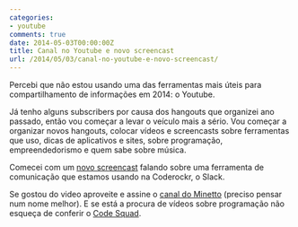 ```yaml
---
categories:
- youtube
comments: true
date: 2014-05-03T00:00:00Z
title: Canal no Youtube e novo screencast
url: /2014/05/03/canal-no-youtube-e-novo-screencast/
---
```


Percebi que não estou usando uma das ferramentas mais úteis para compartilhamento de informações em 2014: o Youtube.

Já tenho alguns subscribers por causa dos hangouts que organizei ano passado, então vou começar a levar o veículo mais a sério. Vou começar a organizar novos hangouts, colocar vídeos e screencasts sobre ferramentas que uso, dicas de aplicativos e sites, sobre programação, empreendedorismo e quem sabe sobre música. 

Comecei com um [novo screencast](http://youtu.be/4GIomhlU1S4) falando sobre uma ferramenta de comunicação que estamos usando na Coderockr, o Slack.

Se gostou do video aproveite e assine o [canal do Minetto](https://www.youtube.com/user/eltonminetto) (preciso pensar num nome melhor). E se está a procura de vídeos sobre programação não esqueça de conferir o [Code Squad](http://code-squad.com).
